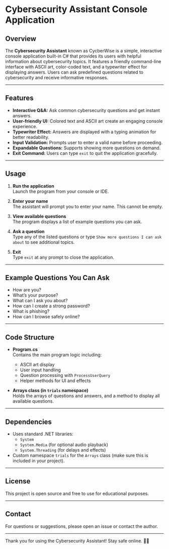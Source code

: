 # Cybersecurity Assistant Console Application

## Overview
The **Cybersecurity Assistant** known as CycberWise is a simple, interactive console application built-in C# that provides its users with helpful information about cybersecurity topics. It features a friendly command-line interface with ASCII art, color-coded text, and a typewriter effect for displaying answers. Users can ask predefined questions related to cybersecurity and receive informative responses.

---

## Features
- **Interactive Q&A:** Ask common cybersecurity questions and get instant answers.
- **User-friendly UI:** Colored text and ASCII art create an engaging console experience.
- **Typewriter Effect:** Answers are displayed with a typing animation for better readability.
- **Input Validation:** Prompts user to enter a valid name before proceeding.
- **Expandable Questions:** Supports showing more questions on demand.
- **Exit Command:** Users can type `exit` to quit the application gracefully.

---

## Usage

1. **Run the application**  
   Launch the program from your console or IDE.

2. **Enter your name**  
   The assistant will prompt you to enter your name. This cannot be empty.

3. **View available questions**  
   The program displays a list of example questions you can ask.

4. **Ask a question**  
   Type any of the listed questions or type `Show more questions I can ask about` to see additional topics.

5. **Exit**  
   Type `exit` at any prompt to close the application.

---

## Example Questions You Can Ask
- How are you?
- What’s your purpose?
- What can I ask you about?
- How can I create a strong password?
- What is phishing?
- How can I browse safely online?

---

## Code Structure

- **Program.cs**  
  Contains the main program logic including:
  - ASCII art display
  - User input handling
  - Question processing with `ProcessUserQuery`
  - Helper methods for UI and effects

- **Arrays class (in `trials` namespace)**  
  Holds the arrays of questions and answers, and a method to display all available questions.

---

## Dependencies
- Uses standard .NET libraries:
  - `System`
  - `System.Media` (for optional audio playback)
  - `System.Threading` (for delays and effects)
- Custom namespace `trials` for the `Arrays` class (make sure this is included in your project).

---

## License
This project is open source and free to use for educational purposes.

---

## Contact
For questions or suggestions, please open an issue or contact the author.

---

Thank you for using the Cybersecurity Assistant! Stay safe online. 🚀🔐

